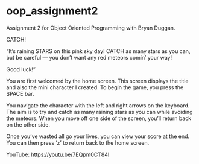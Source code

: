 # oop_assignment2
Assignment 2 for Object Oriented Programming with Bryan Duggan.

CATCH!

“It’s raining STARS on this pink sky day! CATCH as many stars as you can, but be careful — you don’t want any red meteors comin’ your way! 

Good luck!”

You are first welcomed by the home screen. This screen displays the title and also the mini character I created. To begin the game, you press the SPACE bar.

You navigate the character with the left and right arrows on the keyboard. The aim is to try and catch as many raining stars as you can while avoiding the meteors. When you move off one side of the screen, you’ll return back on the other side. 

Once you’ve wasted all go your lives, you can view your score at the end. You can then press ‘z’ to return back to the home screen.


YouTube: https://youtu.be/7EQpm0CT84I
